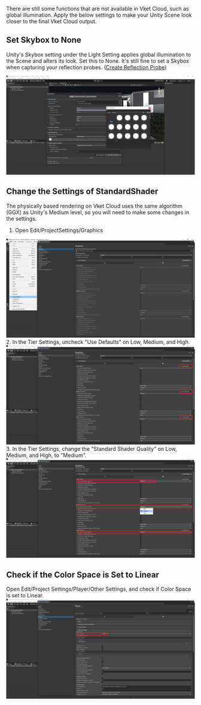 There are still some functions that are not available in Vket Cloud, such as global illumination.
Apply the below settings to make your Unity Scene look closer to the final Vket Cloud output.

## Set Skybox to None
Unity's Skybox setting under the Light Setting applies global illumination to the Scene and alters its look. Set this to None.
It's still fine to set a Skybox when capturing your reflection probes. ([Create Reflection Probe](./he_ReflectionProbe.md))

<img src="he_image/SetSkyboxToNone.jpg">

## Change the Settings of StandardShader

The physically based rendering on Vket Cloud uses the same algorithm (GGX) as Unity's Medium level, so you will need to make some changes in the settings.

1. Open Edit/ProjectSettings/Graphics
<img src="he_image/OpenGraphics.jpg">
2. In the Tier Settings, uncheck "Use Defaults" on Low, Medium, and High. 
<img src="he_image/TierSettings.jpg">
3. In the Tier Settings, change the "Standard Shader Quality" on Low, Medium, and High, to "Medium".
<img src="he_image/StandardShaderQuality.jpg">

## Check if the Color Space is Set to Linear
Open Edit/Project Settings/Player/Other Settings, and check if Color Space is set to Linear.
<img src="he_image/ColorSpace.jpg">